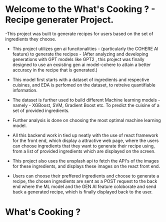 # Welcome to the What's Cooking ? - Recipe generater Project.


-This project was built to generate recipes for users based on the set of ingredients they choose.

- This project utilizes gen ai funcitonalities - (particularly the COHERE AI feature) to generate the recipes - (After analyzing and developing generations with GPT models like GPT2 , this project was finally designed to use an exsisting gen ai model-cohere to attain a better accuracy in the recipe that is generated.)

- This model first starts with a dataset of ingredients and respective cuisines, and EDA is perfomed on the dataset, to retreive quantifiable information.

- The dataset is further used to build different Machine learning models - namely - XGBoost, SVM, Gradient Boost etc. To predict the cuisine of a set of provided ingredients.

- Further analysis is done on choosing the most optimal machine learning model.

- All this backend work in tied up neatly with the use of react framework for the front end, which display a attractive web page, where the users can choose ingredients that they want to generate their recipe using, from a list of provided ingredients which are displayed on the screen.

- This project also uses the unsplash api to fetch the API's of the images for these ingredients, and displays these images on the react front end.

- Users can choose their preffered ingredients and choose to generate a recipe, the chosen ingredients are sent as a POST request to the back end where the ML model and the GEN AI feature coloborate and send back a generated recipe, which is finally displayed back to the user.



# What's Cooking ?
